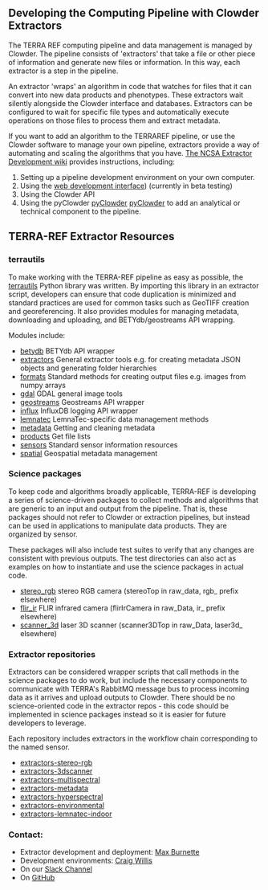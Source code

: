 ## Developing the Computing Pipeline with Clowder Extractors 

The TERRA REF computing pipeline and data management is managed by Clowder. 
The pipeline consists of 'extractors' that take a file or other piece of information and generate new files or information. In this way, each extractor is a step in the pipeline. 

An extractor 'wraps' an algorithm in code that watches for files that it can convert into new data products and phenotypes. These extractors wait silently alongside the Clowder interface and databases. Extractors can be configured to wait for specific file types and automatically execute operations on those files to process them and extract metadata.

If you want to add an algorithm to the TERRAREF pipeline, or use the Clowder software to manage your own pipeline, extractors provide a way of automating and scaling the algorithms that you have. 
[The NCSA Extractor Development wiki](https://opensource.ncsa.illinois.edu/confluence/display/CATS/Extractors) provides instructions, including:

1. Setting up a pipeline development environment on your own computer.  
2. Using the [web development interface](https://www.youtube.com/embed/dCNYEl3ld0s)) (currently in beta testing)
2. Using the Clowder API
3. Using the pyClowder [pyClowder](https://opensource.ncsa.illinois.edu/bitbucket/projects/CATS/repos/pyclowder/browse) [pyClowder](https://opensource.ncsa.illinois.edu/bitbucket/projects/CATS/repos/pyclowder/browse) to add an analytical or technical component to the pipeline.

## TERRA-REF Extractor Resources

### terrautils 

To make working with the TERRA-REF pipeline as easy as possible, the [terrautils](https://github.com/terraref/terrautils) Python library was written. By importing this library in an extractor script, developers can ensure that code duplication is minimized and standard practices are used for common tasks such as GeoTIFF creation and georeferencing. It also provides modules for managing metadata, downloading and uploading, and BETYdb/geostreams API wrapping.

Modules include:

* [betydb](https://github.com/terraref/terrautils/blob/master/terrautils/betydb.py) BETYdb API wrapper
* [extractors](https://github.com/terraref/terrautils/blob/master/terrautils/extractors.py) General extractor tools e.g. for creating metadata JSON objects and generating folder hierarchies
* [formats](https://github.com/terraref/terrautils/blob/master/terrautils/formats.py) Standard methods for creating output files e.g. images from numpy arrays
* [gdal](https://github.com/terraref/terrautils/blob/master/terrautils/gdal.py) GDAL general image tools
* [geostreams](https://github.com/terraref/terrautils/blob/master/terrautils/geostreams.py) Geostreams API wrapper
* [influx](https://github.com/terraref/terrautils/blob/master/terrautils/influx.py) InfluxDB logging API wrapper
* [lemnatec](https://github.com/terraref/terrautils/blob/master/terrautils/lemnatec.py) LemnaTec-specific data management methods
* [metadata](https://github.com/terraref/terrautils/blob/master/terrautils/metadata.py) Getting and cleaning metadata
* [products](https://github.com/terraref/terrautils/blob/master/terrautils/products.py) Get file lists
* [sensors](https://github.com/terraref/terrautils/blob/master/terrautils/sensors.py) Standard sensor information resources
* [spatial](https://github.com/terraref/terrautils/blob/master/terrautils/spatial.py) Geospatial metadata management

### Science packages

To keep code and algorithms broadly applicable, TERRA-REF is developing a series of science-driven packages to collect methods and algorithms that are generic to an input and output from the pipeline. That is, these packages should not refer to Clowder or extraction pipelines, but instead can be used in applications to manipulate data products. They are organized by sensor.

These packages will also include test suites to verify that any changes are consistent with previous outputs. The test directories can also act as examples on how to instantiate and use the science packages in actual code.

* [stereo_rgb](https://github.com/terraref/stereo_rgb) stereo RGB camera (stereoTop in raw_data, rgb_ prefix elsewhere)
* [flir_ir](https://github.com/terraref/flir_ir) FLIR infrared camera (flirIrCamera in raw_Data, ir_ prefix elsewhere)
* [scanner_3d](https://github.com/terraref/scanner_3d) laser 3D scanner (scanner3DTop in raw_Data, laser3d_ elsewhere)


### Extractor repositories

Extractors can be considered wrapper scripts that call methods in the science packages to do work, but include the necessary components to communicate with TERRA's RabbitMQ message bus to process incoming data as it arrives and upload outputs to Clowder. There should be no science-oriented code in the extractor repos - this code should be implemented in science packages instead so it is easier for future developers to leverage.

Each repository includes extractors in the workflow chain corresponding to the named sensor.

* [extractors-stereo-rgb](https://github.com/terraref/extractors-stereo-rgb)
* [extractors-3dscanner](https://github.com/terraref/extractors-3dscanner)
* [extractors-multispectral](https://github.com/terraref/extractors-multispectral)
* [extractors-metadata](https://github.com/terraref/extractors-metadata)
* [extractors-hyperspectral](https://github.com/terraref/extractors-hyperspectral)
* [extractors-environmental](https://github.com/terraref/extractors-environmental)
* [extractors-lemnatec-indoor](https://github.com/terraref/extractors-lemnatec-indoor)

### Contact:

* Extractor development and deployment: [Max Burnette](http://www.ncsa.illinois.edu/assets/php/directory/contact.php?contact=mburnet2)
* Development environments: [Craig Willis](http://www.ncsa.illinois.edu/assets/php/directory/contact.php?contact=willis8)
* On our [Slack Channel](https://terra-ref.slack.com/)
* On [GitHub](https://github.com/terraref)
